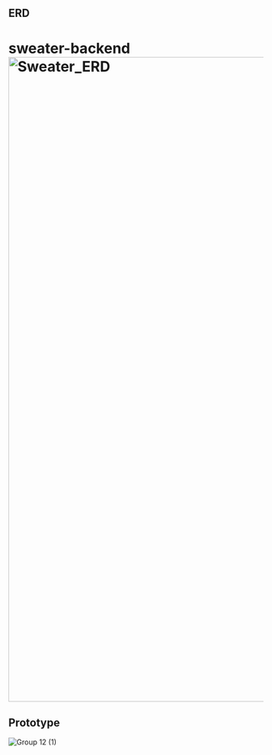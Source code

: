 ## ERD
# sweater-backend<img width="1272" alt="Sweater_ERD" src="https://user-images.githubusercontent.com/93398875/233089145-9fb7d548-9112-4c4d-83e7-587fed4d8583.png">

## Prototype
![Group 12 (1)](https://user-images.githubusercontent.com/93398875/233093221-1918c33b-c29d-4491-a12e-ce01a2d2fbe2.png)

